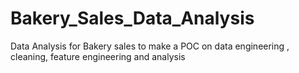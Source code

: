# Bakery_Sales_Data_Analysis
Data Analysis for Bakery sales to make a POC on data engineering , cleaning, feature engineering and analysis 
